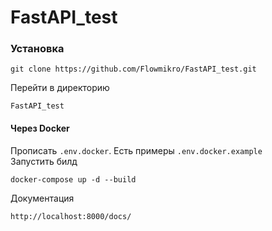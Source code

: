 # FastAPI_test
### Установка 
```
git clone https://github.com/Flowmikro/FastAPI_test.git
```
Перейти в директорию 
```
FastAPI_test
```
#### Через Docker
Прописать `.env.docker`. Есть примеры `.env.docker.example`  
Запустить билд 
```
docker-compose up -d --build  
```
Документация
```
http://localhost:8000/docs/
```